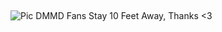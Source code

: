 ##
<img src="https://64.media.tumblr.com/5c4bbd90acc713811b0e6e51e644fe0b/2dd0eb9d0402a4be-24/s540x810/b00f3736bcc3ae323cd05eef5013dc3eb8198788.pnj" alt="Pic">
<f1>DMMD Fans Stay 10 Feet Away, Thanks <3</f1>
<!--
**COCKTAILSAUCE/COCKTAILSAUCE** is a ✨ _special_ ✨ repository because its `README.md` (this file) appears on your GitHub profile.

Here are some ideas to get you started:

- 🔭 I’m currently working on ...
- 🌱 I’m currently learning ...
- 👯 I’m looking to collaborate on ...
- 🤔 I’m looking for help with ...
- 💬 Ask me about ...
- 📫 How to reach me: ...
- 😄 Pronouns: ...
- ⚡ Fun fact: ...
-->
